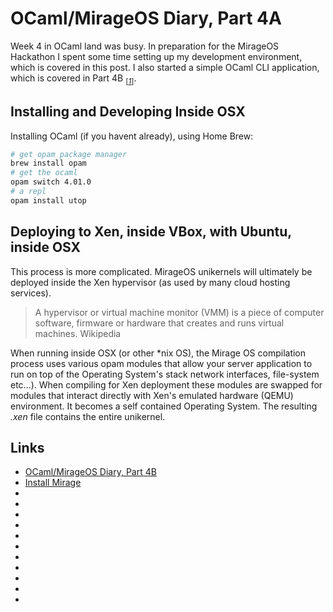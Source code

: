 # OCaml/MirageOS Diary, Part 4A

Week 4 in OCaml land was busy. In preparation for the MirageOS
Hackathon I spent some time setting up my development environment,
which is covered in this post. I also started a simple OCaml CLI
application, which is covered in Part 4B <sub>[_[1](#ref1)_]</sub>.

## Installing and Developing Inside OSX

Installing OCaml (if you havent already), using Home Brew:

```sh
# get opam package manager
brew install opam
# get the ocaml
opam switch 4.01.0
# a repl
opam install utop
```

## Deploying to Xen, inside VBox, with Ubuntu, inside OSX

This process is more complicated. MirageOS unikernels will ultimately
be deployed inside the Xen hypervisor (as used by many cloud hosting
services).

> A hypervisor or virtual machine monitor (VMM) is a piece of
> computer software, firmware or hardware that creates and runs
> virtual machines.
Wikipedia

When running inside OSX (or other \*nix OS), the Mirage OS
compilation process uses various opam modules that allow your
server application to run on top of the Operating System's stack 
network interfaces, file-system etc...). When compiling for Xen
deployment these modules are swapped for modules that interact
directly with Xen's emulated hardware (QEMU) environment. It
becomes a self contained Operating System. The resulting _.xen_
file contains the entire unikernel. 



## Links

* <a id="ref1"></a> [OCaml/MirageOS Diary, Part 4B](/ocaml-diary-4b.html)
* <a id="ref2"></a> [Install Mirage](https://mirage.io/wiki/install)
* <a id="ref3"></a> []()
* <a id="ref4"></a> []()
* <a id="ref5"></a> []()
* <a id="ref6"></a> []()
* <a id="ref7"></a> []()
* <a id="ref8"></a> []()
* <a id="ref9"></a> []()
* <a id="ref10"></a> []()
* <a id="ref11"></a> []()
* <a id="ref12"></a> []()
* <a id="ref13"></a> []()
